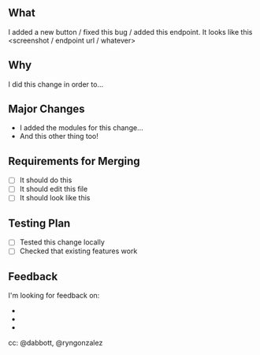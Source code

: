 ## What

I added a new button / fixed this bug / added this endpoint. It looks like this
<screenshot / endpoint url / whatever>

## Why

I did this change in order to...

## Major Changes

* I added the modules for this change…
* And this other thing too!

## Requirements for Merging

- [ ] It should do this
- [ ] It should edit this file
- [ ] It should look like this

## Testing Plan

- [ ] Tested this change locally
- [ ] Checked that existing features work

## Feedback

I'm looking for feedback on:

* <this important decision>
* <this design>
* <this code style>

<!-- Tag relevant people for example -->
cc: @dabbott, @ryngonzalez
